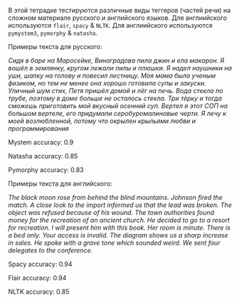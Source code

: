 В этой тетрадке тестируются различные виды теггеров (частей речи) на сложном материале русского и английского языков.
Для англиийского используются `flair`, `spacy` & `NLTK`.
Для англиийского используются `pymystem3`, `pymorphy` & `natasha`.

Примеры текста для русского: <p>
*Сидя в баре на Маросейке, Виноградова пила джин и ела макарон.
Я вошёл в землянку, кругом лежали пилы и плюшки.
Я надел наушники на уши, шапку на голову и повесил лестницу.
Моя мама была ученым физиком, но тем не менее она хорошо готовила супы и закуски.
Уличный шум стих, Петя пришёл домой и лёг на печь.
Вода стекла по трубе, поэтому в доме больше не осталось стекла.
Три тёрку и тогда сможешь приготовить мой вкусный осенний суп.
Вертел я этот СОП на большом вертеле, его придумали серобуромалиновые черти.
Я лечу к моей возлюбленной, потому что окрылен крыльями любви и программирования*<p>

Mystem accuracy: 0.9
  
Natasha accuracy: 0.85
  
Pymorphy accuracy: 0.83 
  
Примеры текста для английского:<p>
*The black moon rose from behind the blind mountains.
Johnson fired the match.
A close look to the import informed us that the lead was broken.
The object was refused because of his wound.
The town authorities found money for the recreation of an ancient church.
He decided to go to a resort for recreation.
I will present him with this book.
Her room is minute. There is a bed only. 
Your access is invalid.
The diagram shows us a sharp increase in sales.
He spoke with a grave tone which sounded weird.
We sent four delegates to the conference.* <p>

Spacy accuracy: 0.94 
  
Flair accuracy: 0.94
  
NLTK accuracy: 0.85
